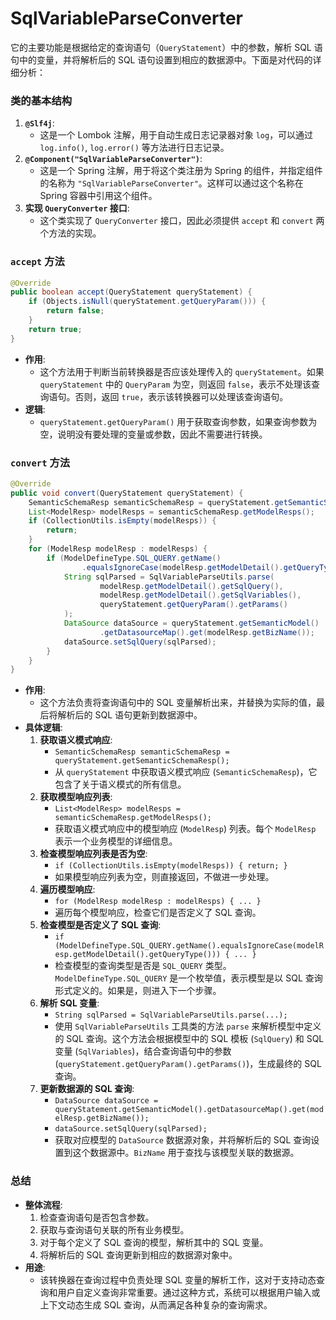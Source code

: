 # SqlVariableParseConverter

它的主要功能是根据给定的查询语句（`QueryStatement`）中的参数，解析 SQL 语句中的变量，并将解析后的 SQL 语句设置到相应的数据源中。下面是对代码的详细分析：

### 类的基本结构

1. **`@Slf4j`**:
    - 这是一个 Lombok 注解，用于自动生成日志记录器对象 `log`，可以通过 `log.info()`, `log.error()` 等方法进行日志记录。
2. **`@Component("SqlVariableParseConverter")`**:
    - 这是一个 Spring 注解，用于将这个类注册为 Spring 的组件，并指定组件的名称为 `"SqlVariableParseConverter"`。这样可以通过这个名称在 Spring 容器中引用这个组件。
3. **实现 `QueryConverter` 接口**:
    - 这个类实现了 `QueryConverter` 接口，因此必须提供 `accept` 和 `convert` 两个方法的实现。

### `accept` 方法

```java
@Override
public boolean accept(QueryStatement queryStatement) {
    if (Objects.isNull(queryStatement.getQueryParam())) {
        return false;
    }
    return true;
}
```

- **作用**:
    - 这个方法用于判断当前转换器是否应该处理传入的 `queryStatement`。如果 `queryStatement` 中的 `QueryParam` 为空，则返回 `false`，表示不处理该查询语句。否则，返回 `true`，表示该转换器可以处理该查询语句。
- **逻辑**:
    - `queryStatement.getQueryParam()` 用于获取查询参数，如果查询参数为空，说明没有要处理的变量或参数，因此不需要进行转换。

### `convert` 方法

```java
@Override
public void convert(QueryStatement queryStatement) {
    SemanticSchemaResp semanticSchemaResp = queryStatement.getSemanticSchemaResp();
    List<ModelResp> modelResps = semanticSchemaResp.getModelResps();
    if (CollectionUtils.isEmpty(modelResps)) {
        return;
    }
    for (ModelResp modelResp : modelResps) {
        if (ModelDefineType.SQL_QUERY.getName()
                .equalsIgnoreCase(modelResp.getModelDetail().getQueryType())) {
            String sqlParsed = SqlVariableParseUtils.parse(
                    modelResp.getModelDetail().getSqlQuery(),
                    modelResp.getModelDetail().getSqlVariables(),
                    queryStatement.getQueryParam().getParams()
            );
            DataSource dataSource = queryStatement.getSemanticModel()
                    .getDatasourceMap().get(modelResp.getBizName());
            dataSource.setSqlQuery(sqlParsed);
        }
    }
}
```

- **作用**:
    - 这个方法负责将查询语句中的 SQL 变量解析出来，并替换为实际的值，最后将解析后的 SQL 语句更新到数据源中。
- **具体逻辑**:
    1. **获取语义模式响应**:
        - `SemanticSchemaResp semanticSchemaResp = queryStatement.getSemanticSchemaResp();`
        - 从 `queryStatement` 中获取语义模式响应 (`SemanticSchemaResp`)，它包含了关于语义模式的所有信息。
    2. **获取模型响应列表**:
        - `List<ModelResp> modelResps = semanticSchemaResp.getModelResps();`
        - 获取语义模式响应中的模型响应 (`ModelResp`) 列表。每个 `ModelResp` 表示一个业务模型的详细信息。
    3. **检查模型响应列表是否为空**:
        - `if (CollectionUtils.isEmpty(modelResps)) { return; }`
        - 如果模型响应列表为空，则直接返回，不做进一步处理。
    4. **遍历模型响应**:
        - `for (ModelResp modelResp : modelResps) { ... }`
        - 遍历每个模型响应，检查它们是否定义了 SQL 查询。
    5. **检查模型是否定义了 SQL 查询**:
        - `if (ModelDefineType.SQL_QUERY.getName().equalsIgnoreCase(modelResp.getModelDetail().getQueryType())) { ... }`
        - 检查模型的查询类型是否是 `SQL_QUERY` 类型。`ModelDefineType.SQL_QUERY` 是一个枚举值，表示模型是以 SQL 查询形式定义的。如果是，则进入下一个步骤。
    6. **解析 SQL 变量**:
        - `String sqlParsed = SqlVariableParseUtils.parse(...);`
        - 使用 `SqlVariableParseUtils` 工具类的方法 `parse` 来解析模型中定义的 SQL 查询。这个方法会根据模型中的 SQL 模板 (`SqlQuery`) 和 SQL 变量 (`SqlVariables`)，结合查询语句中的参数 (`queryStatement.getQueryParam().getParams()`)，生成最终的 SQL 查询。
    7. **更新数据源的 SQL 查询**:
        - `DataSource dataSource = queryStatement.getSemanticModel().getDatasourceMap().get(modelResp.getBizName());`
        - `dataSource.setSqlQuery(sqlParsed);`
        - 获取对应模型的 `DataSource` 数据源对象，并将解析后的 SQL 查询设置到这个数据源中。`BizName` 用于查找与该模型关联的数据源。

### 总结

- **整体流程**:
    1. 检查查询语句是否包含参数。
    2. 获取与查询语句关联的所有业务模型。
    3. 对于每个定义了 SQL 查询的模型，解析其中的 SQL 变量。
    4. 将解析后的 SQL 查询更新到相应的数据源对象中。
- **用途**:
    - 该转换器在查询过程中负责处理 SQL 变量的解析工作，这对于支持动态查询和用户自定义查询非常重要。通过这种方式，系统可以根据用户输入或上下文动态生成 SQL 查询，从而满足各种复杂的查询需求。